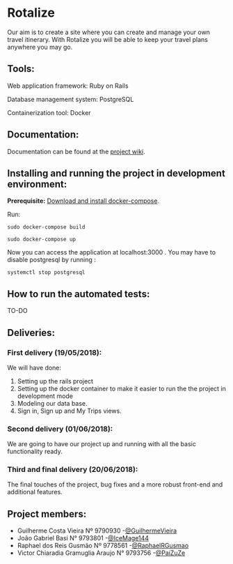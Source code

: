 # Rotalize

Our aim is to create a site where you can create and manage your own travel itinerary. With Rotalize you will be able to keep your travel plans anywhere you may go.

## Tools:
Web application framework: Ruby on Rails

Database management system: PostgreSQL

Containerization tool: Docker

## Documentation:
Documentation can be found at the [project wiki](https://github.com/IceMage144/Rotalize/wiki).

## Installing and running the project in development environment:
**Prerequisite:** [Download and install docker-compose](https://www.digitalocean.com/community/tutorials/how-to-install-docker-compose-on-ubuntu-16-04).

Run:
```
sudo docker-compose build

sudo docker-compose up
```
Now you can access the application at localhost:3000 .
You may have to disable postgresql by running :
```
systemctl stop postgresql
```

## How to run the automated tests:
TO-DO

## Deliveries:
### First delivery (19/05/2018):
We will have done:
1. Setting up the rails project
2. Setting up the docker container to make it easier to run the the project in development mode
3. Modeling our data base.
4. Sign in, Sign up and My Trips views.

### Second delivery (01/06/2018):
We are going to have our project up and running with all the basic functionality ready.

### Third and final delivery (20/06/2018):
The final touches of the project, bug fixes and a more robust front-end and additional features.

## Project members:
* Guilherme Costa Vieira              Nº 9790930  -[@GuilhermeVieira](https://github.com/GuilhermeVieira)
* João Gabriel Basi                   N° 9793801  -[@IceMage144](https://github.com/IceMage144)
* Raphael dos Reis Gusmão             Nº 9778561  -[@RaphaelRGusmao](https://github.com/RaphaelRGusmao)
* Victor Chiaradia Gramuglia Araujo   N° 9793756  -[@PaiZuZe](https://github.com/PaiZuZe)  
